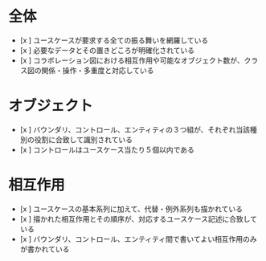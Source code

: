 # 全体 
- [x ] ユースケースが要求する全ての振る舞いを網羅している
- [x ] 必要なデータとその置きどころが明確化されている
- [x ] コラボレーション図における相互作用や可能なオブジェクト数が、クラス図の関係・操作・多重度と対応している
# オブジェクト
- [x ] バウンダリ、コントロール、エンティティの３つ組が、それぞれ当該種別の役割に合致して識別されている
- [x ] コントロールはユースケース当たり５個以内である
# 相互作用
- [x ] ユースケースの基本系列に加えて、代替・例外系列も描かれている
- [x ] 描かれた相互作用とその順序が、対応するユースケース記述に合致している
- [x ] バウンダリ、コントロール、エンティティ間で書いてよい相互作用のみが書かれている
